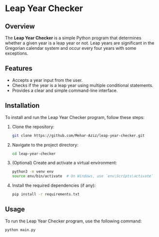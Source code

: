 # Leap Year Checker

## Overview

The **Leap Year Checker** is a simple Python program that determines whether a given year is a leap year or not. Leap years are significant in the Gregorian calendar system and occur every four years with some exceptions.

## Features

- Accepts a year input from the user.
- Checks if the year is a leap year using multiple conditional statements.
- Provides a clear and simple command-line interface.

## Installation

To install and run the Leap Year Checker program, follow these steps:

1. Clone the repository:
    ```sh
    git clone https://github.com/Mehar-Aziz/leap-year-checker.git
    ```
2. Navigate to the project directory:
    ```sh
    cd leap-year-checker
    ```
3. (Optional) Create and activate a virtual environment:
    ```sh
    python3 -m venv env
    source env/bin/activate  # On Windows, use `env\Scripts\activate`
    ```
4. Install the required dependencies (if any):
    ```sh
    pip install -r requirements.txt
    ```

## Usage

To run the Leap Year Checker program, use the following command:
```sh
python main.py
